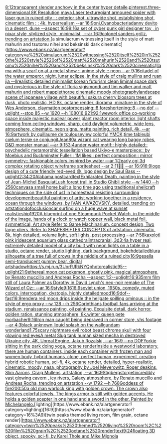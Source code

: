 [8:12](https://www.ebank.nz/aiartgenerator?category=8%3A12)[transparent slender anchovy in the center,hyper detaile,pinterest,three-dimensional,8K Resolution,maya,Laser texture](https://www.ebank.nz/aiartgenerator?category=transparent%2520slender%2520anchovy%2520in%2520the%2520center%2Chyper%2520detaile%2Cpinterest%2Cthree-dimensional%2C8K%2520Resolution%2Cmaya%2CLaser%2520texture)[giant armoured spider with laser gun in ruined city : : exterior shot, ultrawide shot, establishing shot, cinematic film : : 4k, hyperrealism --ar 16:9](https://www.ebank.nz/aiartgenerator?category=giant%2520armoured%2520spider%2520with%2520laser%2520gun%2520in%2520ruined%2520city%2520%3A%2520%3A%2520exterior%2520shot%2C%2520ultrawide%2520shot%2C%2520establishing%2520shot%2C%2520cinematic%2520film%2520%3A%2520%3A%25204k%2C%2520hyperrealism%2520--ar%252016%3A9)[oni,Cyanobacteria](https://www.ebank.nz/aiartgenerator?category=oni%2CCyanobacteria)[danny devito in a desert, dune --aspect 16:9](https://www.ebank.nz/aiartgenerator?category=danny%2520devito%2520in%2520a%2520desert%2C%2520dune%2520--aspect%252016%3A9)[9:16](https://www.ebank.nz/aiartgenerator?category=9%3A16)[a set of cyber punk  girl designer toy , in pixar style, stylized style , minimalist , --ar 16:9](https://www.ebank.nz/aiartgenerator?category=a%2520set%2520of%2520cyber%2520punk%2520%2520girl%2520designer%2520toy%2520%2C%2520in%2520pixar%2520style%2C%2520stylized%2520style%2520%2C%2520minimalist%2520%2C%2520--ar%252016%3A9)[colonel sanders grillz. trending on artstation.](https://www.ebank.nz/aiartgenerator?category=colonel%2520sanders%2520grillz.%2520trending%2520on%2520artstation.)[a simulacrum witnessing itself in the style of matt mahurin and tsutomu nihei and beksinski dark cinematic](https://www.ebank.nz/aiartgenerator?category=a%2520simulacrum%2520witnessing%2520itself%2520in%2520the%2520style%2520of%2520matt%2520mahurin%2520and%2520tsutomu%2520nihei%2520and%2520beksinski%2520dark%2520cinematic)[llama with a scarf on at a metal show :: anime style :: neon --ar 9:16](https://www.ebank.nz/aiartgenerator?category=llama%2520with%2520a%2520scarf%2520on%2520at%2520a%2520metal%2520show%2520%3A%3A%2520anime%2520style%2520%3A%3A%2520neon%2520--ar%25209%3A16)[citadel of the water emperor, night, lunar eclipse, in the style of craig mullins and ruan jia --ll](https://www.ebank.nz/aiartgenerator?category=citadel%2520of%2520the%2520water%2520emperor%2C%2520night%2C%2520lunar%2520eclipse%2C%2520in%2520the%2520style%2520of%2520craig%2520mullins%2520and%2520ruan%2520jia%2520--ll)[realistic detailed minimalist korean futurism clean liminal space dark and mysterious in the style of floria sigismondi and tim walker and matt mahurin and robert mapplethorpe cinematic moody photography](https://www.ebank.nz/aiartgenerator?category=realistic%2520detailed%2520minimalist%2520korean%2520futurism%2520clean%2520liminal%2520space%2520dark%2520and%2520mysterious%2520in%2520the%2520style%2520of%2520floria%2520sigismondi%2520and%2520tim%2520walker%2520and%2520matt%2520mahurin%2520and%2520robert%2520mapplethorpe%2520cinematic%2520moody%2520photography)[landscape scene of japanese village with beautiful sakura cherry blossom trees at dusk, photo realistic, HD 8k, octane render, diorama, minature in the style of Wes Anderson, claymation postprocessing::8 foreshortening::8 --no dof --uplight --stop 85 --w 1920 --h 1080](https://www.ebank.nz/aiartgenerator?category=landscape%2520scene%2520of%2520japanese%2520village%2520with%2520beautiful%2520sakura%2520cherry%2520blossom%2520trees%2520at%2520dusk%2C%2520photo%2520realistic%2C%2520HD%25208k%2C%2520octane%2520render%2C%2520diorama%2C%2520minature%2520in%2520the%2520style%2520of%2520Wes%2520Anderson%2C%2520claymation%2520postprocessing%3A%3A8%2520foreshortening%3A%3A8%2520--no%2520dof%2520--uplight%2520--stop%252085%2520--w%25201920%2520--h%25201080)[16:9](https://www.ebank.nz/aiartgenerator?category=16%3A9)[21:9](https://www.ebank.nz/aiartgenerator?category=21%3A9)[2:1](https://www.ebank.nz/aiartgenerator?category=2%3A1)[wework office co-working space inside majestic nuclear power plant reactor room interior, light shafts coming from ceiling windows, sharp, cold daylight volumetric, wide lens, atmosphere, cinematic, neon signs, matte painting, rich detail, 4k, --ar 16:9](https://www.ebank.nz/aiartgenerator?category=wework%2520office%2520co-working%2520space%2520inside%2520majestic%2520nuclear%2520power%2520plant%2520reactor%2520room%2520interior%2C%2520light%2520shafts%2520coming%2520from%2520ceiling%2520windows%2C%2520sharp%2C%2520cold%2520daylight%2520volumetric%2C%2520wide%2520lens%2C%2520atmosphere%2C%2520cinematic%2C%2520neon%2520signs%2C%2520matte%2520painting%2C%2520rich%2520detail%2C%25204k%2C%2520--ar%252016%3A9)[artwork by guillaume de toulouse](https://www.ebank.nz/aiartgenerator?category=artwork%2520by%2520guillaume%2520de%2520toulouse)[view,colorful,YMCK,](https://www.ebank.nz/aiartgenerator?category=view%2Ccolorful%2CYMCK%2C)[time table](https://www.ebank.nz/aiartgenerator?category=time%2520table)[ubi cœlum terræ se conjungit](https://www.ebank.nz/aiartgenerator?category=ubi%2520c%C5%93lum%2520terr%C3%A6%2520se%2520conjungit)[Jean](https://www.ebank.nz/aiartgenerator?category=Jean)[80](https://www.ebank.nz/aiartgenerator?category=80)[a wizard cat wearing long baggy robes, D&D monster manual —ar 9:15](https://www.ebank.nz/aiartgenerator?category=a%2520wizard%2520cat%2520wearing%2520long%2520baggy%2520robes%2C%2520D%26D%2520monster%2520manual%2520%E2%80%94ar%25209%3A15)[3:4](https://www.ebank.nz/aiartgenerator?category=3%3A4)[under water motif:: highly detailed:: psychedelic metamorphic tessellation based Ukiyo-e masterpiece:: by Moebius and Buckminster Fuller:: 1M likes:: perfect composition:: mirror symmetry:: fashionable colors inspired by water —ar 1:2](https://www.ebank.nz/aiartgenerator?category=under%2520water%2520motif%3A%3A%2520highly%2520detailed%3A%3A%2520psychedelic%2520metamorphic%2520tessellation%2520based%2520Ukiyo-e%2520masterpiece%3A%3A%2520by%2520Moebius%2520and%2520Buckminster%2520Fuller%3A%3A%25201M%2520likes%3A%3A%2520perfect%2520composition%3A%3A%2520mirror%2520symmetry%3A%3A%2520fashionable%2520colors%2520inspired%2520by%2520water%2520%E2%80%94ar%25201%3A2)[early cgi 3d complex rotating object wireframe spritesheet --ar 2:1](https://www.ebank.nz/aiartgenerator?category=early%2520cgi%25203d%2520complex%2520rotating%2520object%2520wireframe%2520spritesheet%2520--ar%25202%3A1)[1](https://www.ebank.nz/aiartgenerator?category=1)[🏳️‍⚧️ --ar 16:9](https://www.ebank.nz/aiartgenerator?category=%F0%9F%8F%B3%EF%B8%8F%E2%80%8D%E2%9A%A7%EF%B8%8F%2520--ar%252016%3A9)[16:9](https://www.ebank.nz/aiartgenerator?category=16%3A9)[logo design of a cute friendly red-eyed 😄, logo design by Saul Bass --uplight](https://www.ebank.nz/aiartgenerator?category=logo%2520design%2520of%2520a%2520cute%2520friendly%2520red-eyed%2520%F0%9F%98%84%2C%2520logo%2520design%2520by%2520Saul%2520Bass%2520--uplight)[2:3](https://www.ebank.nz/aiartgenerator?category=2%3A3)[4:20](https://www.ebank.nz/aiartgenerator?category=4%3A20)[Alabama postcard](https://www.ebank.nz/aiartgenerator?category=Alabama%2520postcard)[text](https://www.ebank.nz/aiartgenerator?category=text)[Exhilarated Death, painting in the style of Jean-Michel Basquiat](https://www.ebank.nz/aiartgenerator?category=Exhilarated%2520Death%2C%2520painting%2520in%2520the%2520style%2520of%2520Jean-Michel%2520Basquiat)[Lush forest trail in Studio Ghibli style  --w 1440 --h 2560](https://www.ebank.nz/aiartgenerator?category=Lush%2520forest%2520trail%2520in%2520Studio%2520Ghibli%2520style%2520%2520--w%25201440%2520--h%25202560)[canvas](https://www.ebank.nz/aiartgenerator?category=canvas)[a small home built a long time ago using traditional shellcraft techniques on the side of us1 in homestead resisting surrounding development](https://www.ebank.nz/aiartgenerator?category=a%2520small%2520home%2520built%2520a%2520long%2520time%2520ago%2520using%2520traditional%2520shellcraft%2520techniques%2520on%2520the%2520side%2520of%2520us1%2520in%2520homestead%2520resisting%2520surrounding%2520development)[beautiful painting of artist working together in a residency, ocean through the windows, by  IVAN AIVAZOVSKY, detailed, trending on artstation](https://www.ebank.nz/aiartgenerator?category=beautiful%2520painting%2520of%2520artist%2520working%2520together%2520in%2520a%2520residency%2C%2520ocean%2520through%2520the%2520windows%2C%2520by%2520%2520IVAN%2520AIVAZOVSKY%2C%2520detailed%2C%2520trending%2520on%2520artstation)[dof](https://www.ebank.nz/aiartgenerator?category=dof)[occlusion](https://www.ebank.nz/aiartgenerator?category=occlusion)[car surfing on a huge wave at sunset realistic](https://www.ebank.nz/aiartgenerator?category=car%2520surfing%2520on%2520a%2520huge%2520wave%2520at%2520sunset%2520realistic)[ship](https://www.ebank.nz/aiartgenerator?category=ship)[1920](https://www.ebank.nz/aiartgenerator?category=1920)[A blueprint of one Steampunk Pocket Watch,   in the middle of the image, hands of a clock or watch copper wall, black metal foil, symmetrical,  Art style Refer to Game Machinarium.  concept design, Two large pliers, Refer to SHAPESHIFTER CONCEPTS  of artstation, cinematic,  8k, high detailed,  volume light,  soft lights,  post processing    --ar 7:5](https://www.ebank.nz/aiartgenerator?category=A%2520blueprint%2520of%2520one%2520Steampunk%2520Pocket%2520Watch%2C%2520%2520%2520in%2520the%2520middle%2520of%2520the%2520image%2C%2520hands%2520of%2520a%2520clock%2520or%2520watch%2520copper%2520wall%2C%2520black%2520metal%2520foil%2C%2520symmetrical%2C%2520%2520Art%2520style%2520Refer%2520to%2520Game%2520Machinarium.%2520%2520concept%2520design%2C%2520Two%2520large%2520pliers%2C%2520Refer%2520to%2520SHAPESHIFTER%2520CONCEPTS%2520%2520of%2520artstation%2C%2520cinematic%2C%2520%25208k%2C%2520high%2520detailed%2C%2520%2520volume%2520light%2C%2520%2520soft%2520lights%2C%2520%2520post%2520processing%2520%2520%2520%2520--ar%25207%3A5)[8k](https://www.ebank.nz/aiartgenerator?category=8k)[axolotl pink iridescent aquarium glass cathedral](https://www.ebank.nz/aiartgenerator?category=axolotl%2520pink%2520iridescent%2520aquarium%2520glass%2520cathedral)[intracranial, 3d](https://www.ebank.nz/aiartgenerator?category=intracranial%2C%25203d)[3:4](https://www.ebank.nz/aiartgenerator?category=3%3A4)[a hyper real, extremely detailed model of a city built with neon lights on a table in a studio, octane render, studio lighting, dark background, bokeh](https://www.ebank.nz/aiartgenerator?category=a%2520hyper%2520real%2C%2520extremely%2520detailed%2520model%2520of%2520a%2520city%2520built%2520with%2520neon%2520lights%2520on%2520a%2520table%2520in%2520a%2520studio%2C%2520octane%2520render%2C%2520studio%2520lighting%2C%2520dark%2520background%2C%2520bokeh)[detailed](https://www.ebank.nz/aiartgenerator?category=detailed)[blur](https://www.ebank.nz/aiartgenerator?category=blur)[a silhouette of a tree full of crows in the middle of a ruined city](https://www.ebank.nz/aiartgenerator?category=a%2520silhouette%2520of%2520a%2520tree%2520full%2520of%2520crows%2520in%2520the%2520middle%2520of%2520a%2520ruined%2520city)[16:9](https://www.ebank.nz/aiartgenerator?category=16%3A9)[gesell](https://www.ebank.nz/aiartgenerator?category=gesell)[a semi-translucent gummy bear, digital art](https://www.ebank.nz/aiartgenerator?category=a%2520semi-translucent%2520gummy%2520bear%2C%2520digital%2520art)[shadow](https://www.ebank.nz/aiartgenerator?category=shadow)[<https://s.mj.run/3UorPJRkNYQ>](https://www.ebank.nz/aiartgenerator?category=%3Chttps%3A//s.mj.run/3UorPJRkNYQ%3E)[photorealistic](https://www.ebank.nz/aiartgenerator?category=photorealistic)[95](https://www.ebank.nz/aiartgenerator?category=95)[--uplight](https://www.ebank.nz/aiartgenerator?category=--uplight)[21:9](https://www.ebank.nz/aiartgenerator?category=21%3A9)[ethereal moon cat pokemon, ghostly pink, magical atmosphere, by Renato muccillo and Andreas Rocha --aspect 1:2](https://www.ebank.nz/aiartgenerator?category=ethereal%2520moon%2520cat%2520pokemon%2C%2520ghostly%2520pink%2C%2520magical%2520atmosphere%2C%2520by%2520Renato%2520muccillo%2520and%2520Andreas%2520Rocha%2520--aspect%25201%3A2)[--uplight](https://www.ebank.nz/aiartgenerator?category=--uplight)[16:9](https://www.ebank.nz/aiartgenerator?category=16%3A9)[35mm film still of Laura Palmer as Dorothy in David Lynch's neo-noir remake of The Wizard of Oz:: --ar 16:9](https://www.ebank.nz/aiartgenerator?category=35mm%2520film%2520still%2520of%2520Laura%2520Palmer%2520as%2520Dorothy%2520in%2520David%2520Lynch%27s%2520neo-noir%2520remake%2520of%2520The%2520Wizard%2520of%2520Oz%3A%3A%2520--ar%252016%3A9)[style](https://www.ebank.nz/aiartgenerator?category=style)[9:16](https://www.ebank.nz/aiartgenerator?category=9%3A16)[16:9](https://www.ebank.nz/aiartgenerator?category=16%3A9)[soviet union, 1950s, comedy, muted colors, interrogation, dystopia, highly detailed](https://www.ebank.nz/aiartgenerator?category=soviet%2520union%2C%25201950s%2C%2520comedy%2C%2520muted%2520colors%2C%2520interrogation%2C%2520dystopia%2C%2520highly%2520detailed)[mood](https://www.ebank.nz/aiartgenerator?category=mood)[16:9](https://www.ebank.nz/aiartgenerator?category=16%3A9)[dof](https://www.ebank.nz/aiartgenerator?category=dof)[--fast](https://www.ebank.nz/aiartgenerator?category=--fast)[16:9](https://www.ebank.nz/aiartgenerator?category=16%3A9)[render](https://www.ebank.nz/aiartgenerator?category=render)[a red moon drips inside the hellgate spilling ominous :: in the style of ergo proxy --w 128 --h 256](https://www.ebank.nz/aiartgenerator?category=a%2520red%2520moon%2520drips%2520inside%2520the%2520hellgate%2520spilling%2520ominous%2520%3A%3A%2520in%2520the%2520style%2520of%2520ergo%2520proxy%2520--w%2520128%2520--h%2520256)[Corinthians football fans arriving at the stadium, renaissance painting, oil painting, Exquisite detail, dark horror, golden ration, stunning atmosphere, 8k,](https://www.ebank.nz/aiartgenerator?category=Corinthians%2520football%2520fans%2520arriving%2520at%2520the%2520stadium%2C%2520renaissance%2520painting%2C%2520oil%2520painting%2C%2520Exquisite%2520detail%2C%2520dark%2520horror%2C%2520golden%2520ration%2C%2520stunning%2520atmosphere%2C%25208k%2C)[winter queen,pete morbacher](https://www.ebank.nz/aiartgenerator?category=winter%2520queen%2Cpete%2520morbacher)[9:16](https://www.ebank.nz/aiartgenerator?category=9%3A16)[Iron man caught being depraved in corner store, vhs footage --ar 4:3](https://www.ebank.nz/aiartgenerator?category=Iron%2520man%2520caught%2520being%2520depraved%2520in%2520corner%2520store%2C%2520vhs%2520footage%2520--ar%25204%3A3)[black unknown liquid splash on the wall](https://www.ebank.nz/aiartgenerator?category=black%2520unknown%2520liquid%2520splash%2520on%2520the%2520wall)[gundam wonderland](https://www.ebank.nz/aiartgenerator?category=gundam%2520wonderland)[1.75](https://www.ebank.nz/aiartgenerator?category=1.75)[scary nightmare evil robot beast chrome skull with four glowing red eyes](https://www.ebank.nz/aiartgenerator?category=scary%2520nightmare%2520evil%2520robot%2520beast%2520chrome%2520skull%2520with%2520four%2520glowing%2520red%2520eyes)[A metal Slug tank human sized mecha in destroyed Ukraine city, 4K, Unreal Engine, Jakub Rozalski, --ar 16:9 --no DOF](https://www.ebank.nz/aiartgenerator?category=A%2520metal%2520Slug%2520tank%2520human%2520sized%2520mecha%2520in%2520destroyed%2520Ukraine%2520city%2C%25204K%2C%2520Unreal%2520Engine%2C%2520Jakub%2520Rozalski%2C%2520--ar%252016%3A9%2520--no%2520DOF)[Yorkie sitting in the park doing yoga, octane render](https://www.ebank.nz/aiartgenerator?category=Yorkie%2520sitting%2520in%2520the%2520park%2520doing%2520yoga%2C%2520octane%2520render)[Inside a westworld laboratory, there are human containers, inside each container with frozen man and women body, hybrid humans, clone, perfect human, experiment, creating hybrid robotic human, sci-fi, 4k, octane render, detailed, hyper-realistic, cinematic, moody, nasa, photography by Joel Meyerowitz, Roger deakins, Slim Aarons, Craig Mullens, artstation, --ar 16:9](https://www.ebank.nz/aiartgenerator?category=Inside%2520a%2520westworld%2520laboratory%2C%2520there%2520are%2520human%2520containers%2C%2520inside%2520each%2520container%2520with%2520frozen%2520man%2520and%2520women%2520body%2C%2520hybrid%2520humans%2C%2520clone%2C%2520perfect%2520human%2C%2520experiment%2C%2520creating%2520hybrid%2520robotic%2520human%2C%2520sci-fi%2C%25204k%2C%2520octane%2520render%2C%2520detailed%2C%2520hyper-realistic%2C%2520cinematic%2C%2520moody%2C%2520nasa%2C%2520photography%2520by%2520Joel%2520Meyerowitz%2C%2520Roger%2520deakins%2C%2520Slim%2520Aarons%2C%2520Craig%2520Mullens%2C%2520artstation%2C%2520--ar%252016%3A9)[Stigbergstorget](https://www.ebank.nz/aiartgenerator?category=Stigbergstorget)[incredibly vast glowing cavern , icy rivers, Galaxy atmosphere, by Renato muccillo and Andreas Rocha, trending on artstation  --w 1792 --h 768](https://www.ebank.nz/aiartgenerator?category=incredibly%2520vast%2520glowing%2520cavern%2520%2C%2520icy%2520rivers%2C%2520Galaxy%2520atmosphere%2C%2520by%2520Renato%2520muccillo%2520and%2520Andreas%2520Rocha%2C%2520trending%2520on%2520artstation%2520%2520--w%25201792%2520--h%2520768)[Goddess of fire](https://www.ebank.nz/aiartgenerator?category=Goddess%2520of%2520fire)[200:50](https://www.ebank.nz/aiartgenerator?category=200%3A50)[a old man warlock king with golden crown. The crown also features colorful jewels. The kings armor is still with golden accents. He holds a golden scepter in one hand and a sword in the other. Painted by Michelangelo.](https://www.ebank.nz/aiartgenerator?category=a%2520old%2520man%2520warlock%2520king%2520with%2520golden%2520crown.%2520The%2520crown%2520also%2520features%2520colorful%2520jewels.%2520The%2520kings%2520armor%2520is%2520still%2520with%2520golden%2520accents.%2520He%2520holds%2520a%2520golden%2520scepter%2520in%2520one%2520hand%2520and%2520a%2520sword%2520in%2520the%2520other.%2520Painted%2520by%2520Michelangelo.)[lighting](https://www.ebank.nz/aiartgenerator?category=lighting)[16:9](https://www.ebank.nz/aiartgenerator?category=16%3A9)[twin peaks themed living room, film grain, octane render](https://www.ebank.nz/aiartgenerator?category=twin%2520peaks%2520themed%2520living%2520room%2C%2520film%2520grain%2C%2520octane%2520render)[text](https://www.ebank.nz/aiartgenerator?category=text)[9:24](https://www.ebank.nz/aiartgenerator?category=9%3A24)[floating 3D object, spooky, sci-fi, by Karel Thole and Mike Mignola](https://www.ebank.nz/aiartgenerator?category=floating%25203D%2520object%2C%2520spooky%2C%2520sci-fi%2C%2520by%2520Karel%2520Thole%2520and%2520Mike%2520Mignola)